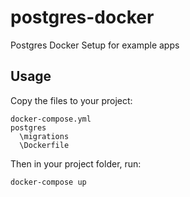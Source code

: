 # postgres-docker

Postgres Docker Setup for example apps

## Usage

Copy the files to your project:

```
docker-compose.yml
postgres
  \migrations
  \Dockerfile
```

Then in your project folder, run:

```
docker-compose up
```

